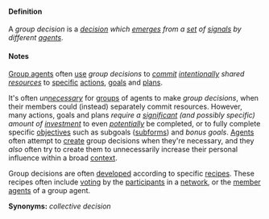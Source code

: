 #### Definition

A *group decision* is a *[decision](https://github.com/gcassel/Modular-Organization-Terminology/blob/master/terms/decide.md) which [emerges](https://github.com/gcassel/Modular-Organization-Terminology/blob/master/terms/emergence.md) from a [set](https://github.com/gcassel/Modular-Organization-Terminology/blob/master/terms/set.md) of [signals](https://github.com/gcassel/Modular-Organization-Terminology/blob/master/terms/signal.md) by different [agents](https://github.com/gcassel/Modular-Organization-Terminology/blob/master/terms/agent.md)*. 

#### Notes

[Group agents](https://github.com/gcassel/Modular-Organization-Terminology/blob/master/compound-terms/group-agent.md) often [use](https://github.com/gcassel/Modular-Organization-Terminology/blob/master/terms/use.md) *group decisions* to *[commit](https://github.com/gcassel/Modular-Organization-Terminology/blob/master/terms/commit.md) [intentionally](https://github.com/gcassel/Modular-Organization-Terminology/blob/master/terms/intention.md) shared [resources](https://github.com/gcassel/Modular-Organization-Terminology/blob/master/terms/resource.md)* to [specific](https://github.com/gcassel/Modular-Organization-Terminology/blob/master/terms/specific.md) [actions](https://github.com/gcassel/Modular-Organization-Terminology/blob/master/terms/action.md), [goals](https://github.com/gcassel/Modular-Organization-Terminology/blob/master/terms/goal.md) and [plans](https://github.com/gcassel/Modular-Organization-Terminology/blob/master/terms/plan.md).  

It's often *un[necessary](https://github.com/gcassel/Modular-Organization-Terminology/blob/master/terms/require.md)* for [groups](https://github.com/gcassel/Modular-Organization-Terminology/blob/master/terms/group.md) of agents to make *group decisions*, when their members could (instead) separately commit resources.  However, many actions, goals and plans *require a [significant](https://github.com/gcassel/Modular-Organization-Terminology/blob/master/terms/significance.md) (and possibly specific) amount of [investment](https://github.com/gcassel/Modular-Organization-Terminology/blob/master/terms/investment.md)* to even *[potentially](https://github.com/gcassel/Modular-Organization-Terminology/blob/master/terms/potential.md)* be completed, or to fully complete specific [objectives](https://github.com/gcassel/Modular-Organization-Terminology/blob/master/terms/objective.md) such as subgoals ([subforms](https://github.com/gcassel/Modular-Organization-Terminology/blob/master/terms/subform.md)) and *bonus goals*.   [Agents](https://github.com/gcassel/Modular-Organization-Terminology/blob/master/terms/agent.md) often attempt to [create](https://github.com/gcassel/Modular-Organization-Terminology/blob/master/terms/create.md) group decisions when they're necessary, and they *also* often try to create them to unnecessarily increase their personal influence within a broad [context](https://github.com/gcassel/Modular-Organization-Terminology/blob/master/terms/context.md).

Group decisions are often [developed](https://github.com/gcassel/Modular-Organization-Terminology/blob/master/terms/develop.md) according to specific [recipes](https://github.com/gcassel/Modular-Organization-Terminology/blob/master/terms/recipe.md).  These recipes often include [voting](https://github.com/gcassel/Modular-Organization-Terminology/blob/master/terms/vote.md) by the [participants](https://github.com/gcassel/Modular-Organization-Terminology/blob/master/terms/participant.md) in a [network](https://github.com/gcassel/Modular-Organization-Terminology/blob/master/terms/network.md), or the [member agents](https://github.com/gcassel/Modular-Organization-Terminology/blob/master/compound-terms/member-agent.md) of a group agent.

**Synonyms:**  *collective decision*
